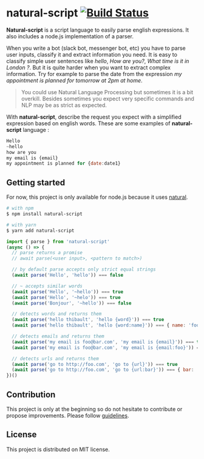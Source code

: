 # natural-script [![Build Status](https://travis-ci.org/friedrith/natural-script.svg?branch=master)](https://travis-ci.org/friedrith/natural-script)

**Natural-script** is a script language to easily parse english expressions.
It also includes a node.js implementation of a parser.

When you write a bot (slack bot, messenger bot, etc) you have to parse user inputs, classify it and extract information you need. It is easy to classify simple user sentences like _hello_, _How are you?_, _What time is it in London ?_. But it is quite harder when you want to extract complex information. Try for example to parse the date from the expression _my appointment is planned for tomorrow at 2pm at home_.

> You could use Natural Language Processing but sometimes it is a bit overkill. Besides sometimes you expect very specific commands and NLP may be as strict as expected.

With **natural-script**, describe the request you expect with a simplified expression based on english words. These are some examples of **natural-script** language :

```javascript
Hello
~hello
how are you
my email is {email}
my appointment is planned for {date:date1}
```

## Getting started

For now, this project is only available for node.js because it uses [natural](https://github.com/NaturalNode/natural).

```bash
# with npm
$ npm install natural-script

# with yarn
$ yarn add natural-script
```

```javascript
import { parse } from 'natural-script'
(async () => {
  // parse returns a promise
  // await parse(<user input>, <pattern to match>)

  // by default parse accepts only strict equal strings
  (await parse('Hello', 'hello')) === false

  // ~ accepts similar words
  (await parse('Hello', '~hello')) === true
  (await parse('Hello', '~helo')) === true
  (await parse('Bonjour', '~hello')) === false

  // detects words and returns them
  (await parse('hello thibault', 'hello {word}')) === true
  (await parse('hello thibault', 'hello {word:name}')) === { name: 'foo' }

  // detects emails and returns them
  (await parse('my email is foo@bar.com', 'my email is {email}')) === true
  (await parse('my email is foo@bar.com', 'my email is {email:foo}')) === { foo: 'foo@bar.com' }

  // detects urls and returns them
  (await parse('go to http://foo.com', 'go to {url}')) === true
  (await parse('go to http://foo.com', 'go to {url:bar}')) === { bar: 'http://foo.com' }
})()
```

## Contribution

This project is only at the beginning so do not hesitate to contribute or propose improvements.
Please follow [guidelines](CONTRIBUTING.md).

## License

This project is distributed on MIT license.
